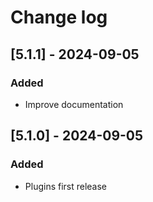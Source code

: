 # Change log

## [5.1.1] - 2024-09-05

### Added

- Improve documentation

## [5.1.0] - 2024-09-05

### Added

- Plugins first release
